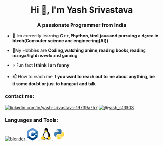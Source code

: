 <h1 align="center">Hi 👋, I'm Yash Srivastava</h1>
<h3 align="center">A passionate Programmer from India</h3>

- 🌱 I’m currently learning **C++,Phython,html,java and pursuing a dgree in btech(Computer science and engineering(AI))**

- 💭My Hobbies are **Coding,watching anime,reading books,reading manga/light novels and gaming**

- ⚡ Fun fact **I think I am funny**

- 📫 How to reach me **If you want to reach out to me about anything, be it some doubt or just to hangout and talk**
<h3 align="left">contact me:</h3>
<p align="left">
<a href="https://www.linkedin.com/in/yash-srivastava-19739a257?lipi=urn%3Ali%3Apage%3Ad_flagship3_profile_view_base_contact_details%3BI%2FomUdfiT3Czxc9H9jA%2BTQ%3D%3D" target="blank"><img align="center" src="https://raw.githubusercontent.com/rahuldkjain/github-profile-readme-generator/master/src/images/icons/Social/linked-in-alt.svg" alt="linkedin.com/in/yash-srivastava-19739a257" height="30" width="40" /></a>
<a href="https://www.hackerrank.com/@yash_s13903" target="blank"><img align="center" src="https://raw.githubusercontent.com/rahuldkjain/github-profile-readme-generator/master/src/images/icons/Social/hackerrank.svg" alt="@yash_s13903" height="30" width="40" /></a>
</p>

<h3 align="left">Languages and Tools:</h3>
<p align="left"> <a href="https://www.blender.org/" target="_blank" rel="noreferrer"> <img src="https://download.blender.org/branding/community/blender_community_badge_white.svg" alt="blender" width="40" height="40"/> </a> <a href="https://www.w3schools.com/cpp/" target="_blank" rel="noreferrer"> <img src="https://raw.githubusercontent.com/devicons/devicon/master/icons/cplusplus/cplusplus-original.svg" alt="cplusplus" width="40" height="40"/> </a> <a href="https://www.linux.org/" target="_blank" rel="noreferrer"> <img src="https://raw.githubusercontent.com/devicons/devicon/master/icons/linux/linux-original.svg" alt="linux" width="40" height="40"/> </a> <a href="https://www.python.org" target="_blank" rel="noreferrer"> <img src="https://raw.githubusercontent.com/devicons/devicon/master/icons/python/python-original.svg" alt="python" width="40" height="40"/> </a> </p>
